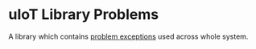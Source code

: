 # uIoT Library Problems

A library which contains [problem exceptions](https://datatracker.ietf.org/doc/html/rfc7807) used
across whole system.
